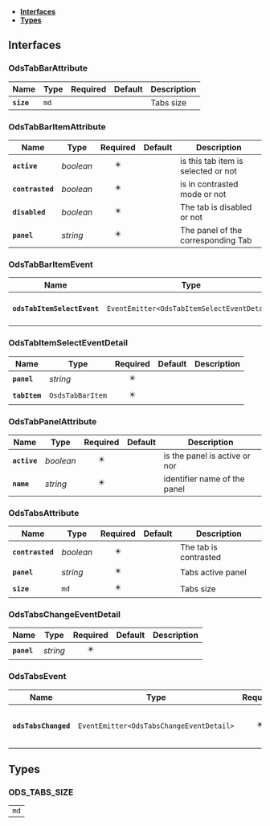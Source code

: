 * [**Interfaces**](#interfaces)
* [**Types**](#types)

## Interfaces

### OdsTabBarAttribute
|Name | Type | Required | Default | Description|
|---|---|:---:|---|---|
|**`size`** | `md` |  |  | Tabs size|

### OdsTabBarItemAttribute
|Name | Type | Required | Default | Description|
|---|---|:---:|---|---|
|**`active`** | _boolean_ | ✴️ |  | is this tab item is selected or not|
|**`contrasted`** | _boolean_ | ✴️ |  | is in contrasted mode or not|
|**`disabled`** | _boolean_ | ✴️ |  | The tab is disabled or not|
|**`panel`** | _string_ | ✴️ |  | The panel of the corresponding Tab|

### OdsTabBarItemEvent
|Name | Type | Required | Default | Description|
|---|---|:---:|---|---|
|**`odsTabItemSelectEvent`** | `EventEmitter<OdsTabItemSelectEventDetail>` | ✴️ |  | Tab Bar item is selected|

### OdsTabItemSelectEventDetail
|Name | Type | Required | Default | Description|
|---|---|:---:|---|---|
|**`panel`** | _string_ | ✴️ |  | |
|**`tabItem`** | `OsdsTabBarItem` | ✴️ |  | |

### OdsTabPanelAttribute
|Name | Type | Required | Default | Description|
|---|---|:---:|---|---|
|**`active`** | _boolean_ | ✴️ |  |  is the panel is active or nor|
|**`name`** | _string_ | ✴️ |  | identifier name of the panel|

### OdsTabsAttribute
|Name | Type | Required | Default | Description|
|---|---|:---:|---|---|
|**`contrasted`** | _boolean_ | ✴️ |  | The tab is contrasted|
|**`panel`** | _string_ | ✴️ |  | Tabs active panel|
|**`size`** | `md` | ✴️ |  | Tabs size|

### OdsTabsChangeEventDetail
|Name | Type | Required | Default | Description|
|---|---|:---:|---|---|
|**`panel`** | _string_ | ✴️ |  | |

### OdsTabsEvent
|Name | Type | Required | Default | Description|
|---|---|:---:|---|---|
|**`odsTabsChanged`** | `EventEmitter<OdsTabsChangeEventDetail>` | ✴️ |  | The selected tab changed|

## Types

### ODS_TABS_SIZE
|  |
|:---:|
| `md` |